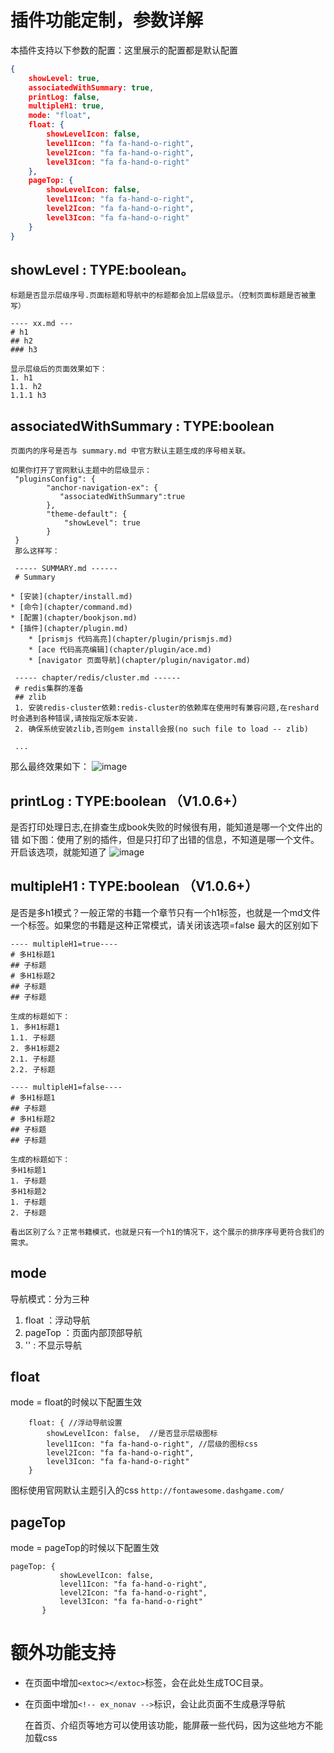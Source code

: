 # 插件功能定制，参数详解
本插件支持以下参数的配置：这里展示的配置都是默认配置
```json
{
    showLevel: true,
    associatedWithSummary: true,
    printLog: false,
    multipleH1: true,
    mode: "float",
    float: {
        showLevelIcon: false,
        level1Icon: "fa fa-hand-o-right",
        level2Icon: "fa fa-hand-o-right",
        level3Icon: "fa fa-hand-o-right"
    },
    pageTop: {
        showLevelIcon: false,
        level1Icon: "fa fa-hand-o-right",
        level2Icon: "fa fa-hand-o-right",
        level3Icon: "fa fa-hand-o-right"
    }
}
```















































<extoc></extoc>

## showLevel : TYPE:boolean。
    标题是否显示层级序号.页面标题和导航中的标题都会加上层级显示。（控制页面标题是否被重写）

```
---- xx.md ---
# h1
## h2
### h3

显示层级后的页面效果如下：
1. h1
1.1. h2
1.1.1 h3
```
## associatedWithSummary : TYPE:boolean
    页面内的序号是否与 summary.md 中官方默认主题生成的序号相关联。
```
如果你打开了官网默认主题中的层级显示：
 "pluginsConfig": {
        "anchor-navigation-ex": {
           "associatedWithSummary":true
        },
        "theme-default": {
            "showLevel": true
        }
 }
 那么这样写：

 ----- SUMMARY.md ------
 # Summary

* [安装](chapter/install.md)
* [命令](chapter/command.md)
* [配置](chapter/bookjson.md)
* [插件](chapter/plugin.md)
    * [prismjs 代码高亮](chapter/plugin/prismjs.md)
    * [ace 代码高亮编辑](chapter/plugin/ace.md)
    * [navigator 页面导航](chapter/plugin/navigator.md)

 ----- chapter/redis/cluster.md ------
 # redis集群的准备
 ## zlib
 1. 安装redis-cluster依赖:redis-cluster的依赖库在使用时有兼容问题,在reshard时会遇到各种错误,请按指定版本安装.
 2. 确保系统安装zlib,否则gem install会报(no such file to load -- zlib)

 ...
```
那么最终效果如下：
  ![image](https://raw.githubusercontent.com/zq99299/gitbook-plugin-anchor-navigation-ex/master/doc/images/层级关联显示.png)

## printLog : TYPE:boolean （V1.0.6+）
是否打印处理日志,在排查生成book失败的时候很有用，能知道是哪一个文件出的错
如下图：使用了别的插件，但是只打印了出错的信息，不知道是哪一个文件。开启该选项，就能知道了
![image](https://raw.githubusercontent.com/zq99299/gitbook-plugin-anchor-navigation-ex/master/doc/images/printlog.png)

## multipleH1 : TYPE:boolean  （V1.0.6+）
是否是多h1模式？一般正常的书籍一个章节只有一个h1标签，也就是一个md文件一个标签。如果您的书籍是这种正常模式，请关闭该选项=false
最大的区别如下
```
---- multipleH1=true----
# 多H1标题1
## 子标题
# 多H1标题2
## 子标题
## 子标题

生成的标题如下：
1. 多H1标题1
1.1. 子标题
2. 多H1标题2
2.1. 子标题
2.2. 子标题

---- multipleH1=false----
# 多H1标题1
## 子标题
# 多H1标题2
## 子标题
## 子标题

生成的标题如下：
多H1标题1
1. 子标题
多H1标题2
1. 子标题
2. 子标题

看出区别了么？正常书籍模式，也就是只有一个h1的情况下，这个展示的排序序号更符合我们的需求。
```

## mode
导航模式：分为三种

1. float ：浮动导航
2. pageTop ：页面内部顶部导航
3. '' : 不显示导航

## float
mode = float的时候以下配置生效
```
    float: { //浮动导航设置
        showLevelIcon: false,  //是否显示层级图标
        level1Icon: "fa fa-hand-o-right", //层级的图标css
        level2Icon: "fa fa-hand-o-right",
        level3Icon: "fa fa-hand-o-right"
    }
```
图标使用官网默认主题引入的css `http://fontawesome.dashgame.com/`

## pageTop
mode = pageTop的时候以下配置生效
```
pageTop: {
           showLevelIcon: false,
           level1Icon: "fa fa-hand-o-right",
           level2Icon: "fa fa-hand-o-right",
           level3Icon: "fa fa-hand-o-right"
       }
```

# 额外功能支持

- 在页面中增加`<extoc></extoc>`标签，会在此处生成TOC目录。
- 在页面中增加`<!-- ex_nonav -->`标识，会让此页面不生成悬浮导航

    在首页、介绍页等地方可以使用该功能，能屏蔽一些代码，因为这些地方不能加载css